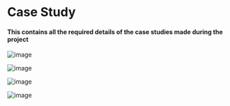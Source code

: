 # Case Study

#### This contains all the required details of the case studies made during the project

![image](https://user-images.githubusercontent.com/46928815/154835682-ab03a74b-fb73-40a4-87e8-c5ed9a985ba0.png)

![image](https://user-images.githubusercontent.com/46928815/154835828-b97557b6-a948-47a7-9282-7aaf4877b310.png)

![image](https://user-images.githubusercontent.com/46928815/154835859-95bdd4c2-80ac-4ac1-b9e1-55b4c7ca3203.png)

![image](https://user-images.githubusercontent.com/46928815/154835909-dfbe7093-2056-4655-a7f1-5cc89e5e6e71.png)

